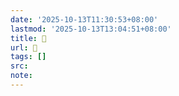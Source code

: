 ```yaml
---
date: '2025-10-13T11:30:53+08:00'
lastmod: '2025-10-13T13:04:51+08:00'
title: 󰧠
url: 󰧠
tags: []
src:
note:
---
```

